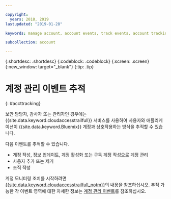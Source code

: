 ```yaml
---

copyright:
  years: 2018, 2019
lastupdated: "2019-01-28"

keywords: manage account, account events, track events, account tracking, monitoring

subcollection: account

---
```


{:shortdesc: .shortdesc}
{:codeblock: .codeblock}
{:screen: .screen}
{:new_window: target="_blank"}
{:tip: .tip}

# 계정 관리 이벤트 추적
{: #accttracking}

보안 담당자, 감사자 또는 관리자인 경우에는 {{site.data.keyword.cloudaccesstrailfull}} 서비스를 사용하여 사용자와 애플리케이션이 {{site.data.keyword.Bluemix}} 계정과 상호작용하는 방식을 추적할 수 있습니다.

다음 이벤트를 추적할 수 있습니다.

* 계정 작성, 정보 업데이트, 계정 활성화 또는 구독 계정 작성으로 계정 관리
* 사용자 추가 또는 제거
* 조직 작성

계정 모니터링 조치를 시작하려면 [{{site.data.keyword.cloudaccesstrailfull_notm}}](/docs/services/cloud-activity-tracker?topic=cloud-activity-tracker-getting-started-with-cla)의 내용을 참조하십시오. 추적 가능한 각 이벤트 영역에 대한 자세한 정보는 [계정 관리 이벤트](/docs/services/cloud-activity-tracker/services?topic=cloud-activity-tracker-at_events)를 참조하십시오.
